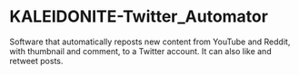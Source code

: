 # KALEIDONITE-Twitter_Automator
Software that automatically reposts new content from YouTube and Reddit, with thumbnail and comment, to a Twitter account. It can also like and retweet posts.
